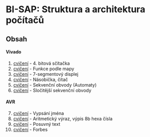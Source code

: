 # BI-SAP: Struktura a architektura počítačů

## Obsah
#### Vivado
1. [cvičení][cv1] - 4. bitová sčítačka
2. [cvičení][cv2] - Funkce podle mapy
3. [cvičení][cv3] - 7-segmentový displej
4. [cvičení][cv4] - Násobička, čítač
5. [cvičení][cv5] - Sekvenční obvody (Automaty)
6. [cvičení][cv6] - Sločitější sekvenční obvody
#### AVR
7.  [cvičení][cv7]  - Vypsání jména
8.  [cvičení][cv8]  - Aritmetický výraz, výpis 8b hexa čísla
9.  [cvičení][cv9]  - Posuvný text
10. [cvičení][cv10] - Forbes

[cv1]: https://github.com/mikesjak/FIT_CVUT/tree/BI-SAP/BI-SAP/1.%20%C3%BAloha
[cv2]: https://github.com/mikesjak/FIT_CVUT/tree/BI-SAP/BI-SAP/2.%20%C3%BAloha
[cv3]: https://github.com/mikesjak/FIT_CVUT/tree/BI-SAP/BI-SAP/3.%20%C3%BAloha
[cv4]: https://github.com/mikesjak/FIT_CVUT/tree/BI-SAP/BI-SAP/4.%20%C3%BAloha
[cv5]: https://github.com/mikesjak/FIT_CVUT/tree/BI-SAP/BI-SAP/5.%20%C3%BAloha
[cv6]: https://github.com/mikesjak/FIT_CVUT/tree/BI-SAP/BI-SAP/6.%20%C3%BAloha 
[cv7]: https://github.com/mikesjak/FIT_CVUT/tree/BI-SAP/BI-SAP/7.%20%C3%BAloha 
[cv8]: https://github.com/mikesjak/FIT_CVUT/tree/BI-SAP/BI-SAP/8.%20%C3%BAloha
[cv9]: https://github.com/mikesjak/FIT_CVUT/tree/BI-SAP/BI-SAP/9.%20%C3%BAloha
[cv10]: https://github.com/mikesjak/FIT_CVUT/tree/BI-SAP/BI-SAP/10.%20%C3%BAloha
